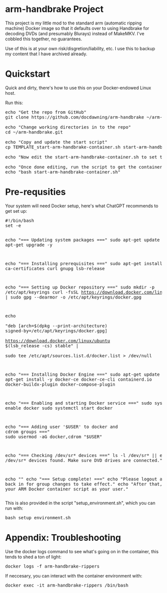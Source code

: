 <h1>arm-handbrake Project</h1>
This project is my little mod to the standard arm (automatic ripping machine) Docker image so that it defaults over to using Handbrake 
for decoding DVDs (and presumably Blurays) instead of MakeMKV. I've cobbled this together, no guarantees.

Use of this is at your own risk/disgretion/liability, etc. I use this to backup my content that I have archived already.

<h1>Quickstart</h1>
Quick and dirty, there's how to use this on your Docker-endowed Linux host.

Run this:
<pre>
echo "Get the repo from GitHub"
git clone https://github.com/docdawning/arm-handbrake ~/arm-handbrake.git

echo "Change working directories in to the repo"
cd ~/arm-handbrake.git

echo "Copy and update the start script"
cp TEMPLATE_start-arm-handbrake-container.sh start-arm-handbrake-container.sh

echo "Now edit the start-arm-handbrake-container.sh to set the path to where ARM will store stuff to something that suits your environment."

echo "Once done editing, run the script to get the container started, use:"
echo "bash start-arm-handbrake-container.sh"
</pre>


<h1>Pre-requsities</h1>
Your system will need Docker setup, here's what ChatGPT recommends to get set up:
<pre>
#!/bin/bash
set -e

echo "=== Updating system packages ==="
sudo apt-get update
sudo apt-get upgrade -y

echo "=== Installing prerequisites ==="
sudo apt-get install -y ca-certificates curl gnupg lsb-release

echo "=== Setting up Docker repository ==="
sudo mkdir -p /etc/apt/keyrings
curl -fsSL https://download.docker.com/linux/ubuntu/gpg | sudo gpg --dearmor -o /etc/apt/keyrings/docker.gpg

echo \
"deb [arch=$(dpkg --print-architecture) signed-by=/etc/apt/keyrings/docker.gpg] \
https://download.docker.com/linux/ubuntu $(lsb_release -cs) stable" | \
sudo tee /etc/apt/sources.list.d/docker.list > /dev/null

echo "=== Installing Docker Engine ==="
sudo apt-get update
sudo apt-get install -y docker-ce docker-ce-cli containerd.io docker-buildx-plugin docker-compose-plugin

echo "=== Enabling and starting Docker service ==="
sudo systemctl enable docker
sudo systemctl start docker

echo "=== Adding user '$USER' to docker and cdrom groups ==="
sudo usermod -aG docker,cdrom "$USER"

echo "=== Checking /dev/sr* devices ==="
ls -l /dev/sr* || echo "No /dev/sr* devices found. Make sure DVD drives are connected."

echo ""
echo "=== Setup complete! ==="
echo "Please logout and log back in for group changes to take effect."
echo "After that, you can run your ARM Docker container script as your user."
</pre>

This is also provided in the script "setup_environment.sh", which you can run with:
<pre>
bash setup_environment.sh
</pre>

<h1>Appendix: Troubleshooting</h1>
Use the docker logs command to see what's going on in the container, this tends to shed a ton of light:
<pre>
docker logs -f arm-handbrake-rippers
</pre>

If neccesary, you can interact with the container environment with:
<pre>
docker exec -it arm-handbrake-rippers /bin/bash
</pre>
